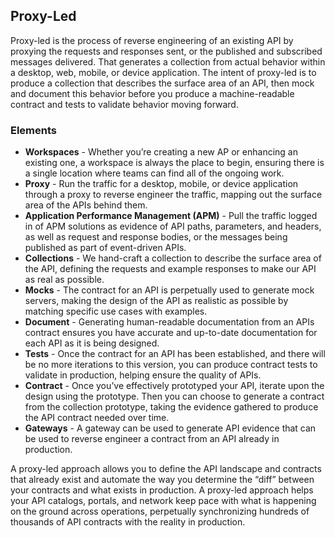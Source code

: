 ## Proxy-Led 
Proxy-led is the process of reverse engineering of an existing API by proxying the requests and responses sent, or the published and subscribed messages delivered. That generates a collection from actual behavior within a desktop, web, mobile, or device application. The intent of proxy-led is to produce a collection that describes the surface area of an API, then mock and document this behavior before you produce a machine-readable contract and tests to validate behavior moving forward. 

### Elements 
 

- **Workspaces** - Whether you’re creating a new AP or enhancing an existing one, a workspace is always the place to begin, ensuring there is a single location where teams can find all of the ongoing work. 
- **Proxy** - Run the traffic for a desktop, mobile, or device application through a proxy to reverse engineer the traffic, mapping out the surface area of the APIs behind them. 
- **Application Performance Management (APM)** - Pull the traffic logged in of APM solutions as evidence of API paths, parameters, and headers, as well as request and response bodies, or the messages being published as part of event-driven APIs. 
- **Collections** - We hand-craft a collection to describe the surface area of the API, defining the requests and example responses to make our API as real as possible. 
- **Mocks** - The contract for an API is perpetually used to generate mock servers, making the design of the API as realistic as possible by matching specific use cases with examples. 
- **Document** - Generating human-readable documentation from an APIs contract ensures you have accurate and up-to-date documentation for each API as it is being designed. 
- **Tests** - Once the contract for an API has been established, and there will be no more iterations to this version, you can produce contract tests to validate in production, helping ensure the quality of APIs. 
- **Contract** - Once you’ve effectively prototyped your API, iterate upon the design using the prototype. Then you can choose to generate a contract from the collection prototype, taking the evidence gathered to produce the API contract needed over time. 
- **Gateways** - A gateway can be used to generate API evidence that can be used to reverse engineer a contract from an API already in production. 
 
A proxy-led approach allows you to define the API landscape and contracts that already exist and automate the way you determine the “diff” between your contracts and what exists in production. A proxy-led approach helps your API catalogs, portals, and network keep pace with what is happening on the ground across operations, perpetually synchronizing hundreds of thousands of API contracts with the reality in production. 

